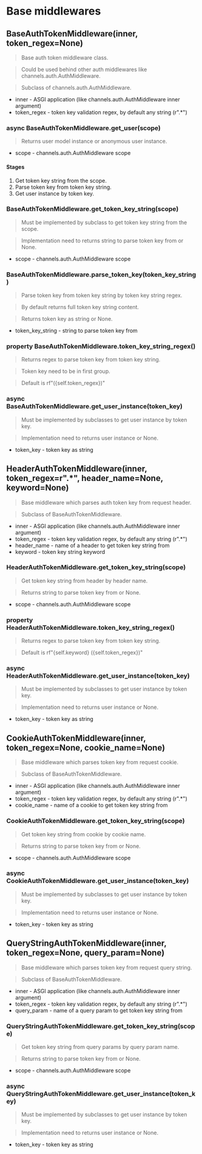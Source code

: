 # Base middlewares


## BaseAuthTokenMiddleware(inner, token_regex=None)
> Base auth token middleware class.

> Could be used behind other auth middlewares like channels.auth.AuthMiddleware.

> Subclass of channels.auth.AuthMiddleware.

- inner - ASGI application (like channels.auth.AuthMiddleware inner argument)
- token_regex - token key validation regex, by default any string (r".*")


### async BaseAuthTokenMiddleware.get_user(scope)
> Returns user model instance or anonymous user instance.

- scope - channels.auth.AuthMiddleware scope

#### Stages
1. Get token key string from the scope.
2. Parse token key from token key string.
3. Get user instance by token key.


### BaseAuthTokenMiddleware.get_token_key_string(scope)
> Must be implemented by subclass to get token key string from the scope.

> Implementation need to returns string to parse token key from or None.

- scope - channels.auth.AuthMiddleware scope


### BaseAuthTokenMiddleware.parse_token_key(token_key_string)
> Parse token key from token key string by token key string regex.

> By default returns full token key string content.

> Returns token key as string or None.

- token_key_string - string to parse token key from


### property BaseAuthTokenMiddleware.token_key_string_regex()
> Returns regex to parse token key from token key string.

> Token key need to be in first group.

> Default is rf"({self.token_regex})"


### async BaseAuthTokenMiddleware.get_user_instance(token_key)
> Must be implemented by subclasses to get user instance by token key.

> Implementation need to returns user instance or None.

- token_key - token key as string


## HeaderAuthTokenMiddleware(inner, token_regex=r".*", header_name=None, keyword=None)
> Base middleware which parses auth token key from request header.

> Subclass of BaseAuthTokenMiddleware.

- inner - ASGI application (like channels.auth.AuthMiddleware inner argument)
- token_regex - token key validation regex, by default any string (r".*")
- header_name - name of a header to get token key string from
- keyword - token key string keyword


### HeaderAuthTokenMiddleware.get_token_key_string(scope)
> Get token key string from header by header name.

> Returns string to parse token key from or None.

- scope - channels.auth.AuthMiddleware scope


### property HeaderAuthTokenMiddleware.token_key_string_regex()
> Returns regex to parse token key from token key string.

> Default is rf"{self.keyword} ({self.token_regex})"


### async HeaderAuthTokenMiddleware.get_user_instance(token_key)
> Must be implemented by subclasses to get user instance by token key.

> Implementation need to returns user instance or None.

- token_key - token key as string


## CookieAuthTokenMiddleware(inner, token_regex=None, cookie_name=None)
> Base middleware which parses token key from request cookie.

> Subclass of BaseAuthTokenMiddleware.

- inner - ASGI application (like channels.auth.AuthMiddleware inner argument)
- token_regex - token key validation regex, by default any string (r".*")
- cookie_name - name of a cookie to get token key string from


### CookieAuthTokenMiddleware.get_token_key_string(scope)
> Get token key string from cookie by cookie name.

> Returns string to parse token key from or None.

- scope - channels.auth.AuthMiddleware scope


### async CookieAuthTokenMiddleware.get_user_instance(token_key)
> Must be implemented by subclasses to get user instance by token key.

> Implementation need to returns user instance or None.

- token_key - token key as string


## QueryStringAuthTokenMiddleware(inner, token_regex=None, query_param=None)
> Base middleware which parses token key from request query string.

> Subclass of BaseAuthTokenMiddleware.

- inner - ASGI application (like channels.auth.AuthMiddleware inner argument)
- token_regex - token key validation regex, by default any string (r".*")
- query_param - name of a query param to get token key string from


### QueryStringAuthTokenMiddleware.get_token_key_string(scope)
> Get token key string from query params by query param name.

> Returns string to parse token key from or None.

- scope - channels.auth.AuthMiddleware scope


### async QueryStringAuthTokenMiddleware.get_user_instance(token_key)
> Must be implemented by subclasses to get user instance by token key.

> Implementation need to returns user instance or None.

- token_key - token key as string
